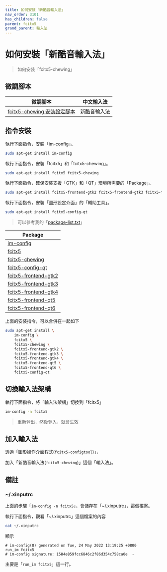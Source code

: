 ```yaml
---
title: 如何安裝「新酷音輸入法」
nav_order: 3101
has_children: false
parent: fcitx5
grand_parent: 輸入法
---
```



# 如何安裝「新酷音輸入法」

> 如何安裝「fcitx5-chewing」




## 微調腳本

| 微調腳本 | 中文輸入法 |
| -------- | ---------- |
| [fcitx5-chewing 安裝設定腳本](https://github.com/samwhelp/lubuntu-adjustment/tree/main/prototype/main/im-config/fcitx5/fcitx5-chewing) | 新酷音輸入法 |


## 指令安裝

執行下面指令，安裝「im-config」。

``` sh
sudo apt-get install im-config
```

執行下面指令，安裝「fcitx5」和「fcitx5-chewing」。

``` sh
sudo apt-get install fcitx5 fcitx5-chewing
```

執行下面指令，確保安裝支援「GTK」和「QT」環境所需要的「Package」。

``` sh
sudo apt-get install fcitx5-frontend-gtk2 fcitx5-frontend-gtk3 fcitx5-frontend-gtk4 fcitx5-frontend-qt5 fcitx5-frontend-qt6
```

執行下面指令，安裝「圖形設定介面」的「輔助工具」。

``` sh
sudo apt-get install fcitx5-config-qt
```

> 可以參考我的「[package-list.txt](https://github.com/samwhelp/lubuntu-adjustment/blob/main/prototype/main/im-config/fcitx5/fcitx5-chewing/package-list.txt)」

| Package |
| ------- |
| [im-config](https://packages.ubuntu.com/noble/im-config) |
| [fcitx5](https://packages.ubuntu.com/noble/fcitx5) |
| [fcitx5-chewing](https://packages.ubuntu.com/noble/fcitx5-chewing) |
| [fcitx5-config-qt](https://packages.ubuntu.com/noble/fcitx5-config-qt) |
| [fcitx5-frontend-gtk2](https://packages.ubuntu.com/noble/fcitx5-frontend-gtk2) |
| [fcitx5-frontend-gtk3](https://packages.ubuntu.com/noble/fcitx5-frontend-gtk3) |
| [fcitx5-frontend-gtk4](https://packages.ubuntu.com/noble/fcitx5-frontend-gtk4) |
| [fcitx5-frontend-qt5](https://packages.ubuntu.com/noble/fcitx5-frontend-qt5) |
| [fcitx5-frontend-qt6](https://packages.ubuntu.com/noble/fcitx5-frontend-qt6) |

上面的安裝指令，可以合併在一起如下

``` sh
sudo apt-get install \
	im-config \
	fcitx5 \
	fcitx5-chewing \
	fcitx5-frontend-gtk2 \
	fcitx5-frontend-gtk3 \
	fcitx5-frontend-gtk4 \
	fcitx5-frontend-qt5 \
	fcitx5-frontend-qt6 \
	fcitx5-config-qt

```




## 切換輸入法架構

執行下面指令，將「輸入法架構」切換到「fcitx5」

``` sh
im-config -n fcitx5
```

> 重新登出，然後登入，就會生效


## 加入輸入法

透過「圖形操作介面程式(`fcitx5-configtool`)」，

加入「新酷音輸入法(`fcitx5-chewing`)」這個「輸入法」。




## 備註

### ~/.xinputrc

上面的步驟「`im-config -n fcitx5`」，會儲存在「~/.xinputrc」，這個檔案。

執行下面指令，觀看「~/.xinputrc」這個檔案的內容

``` sh
cat ~/.xinputrc
```

顯示

```
# im-config(8) generated on Tue, 24 May 2022 13:19:25 +0800
run_im fcitx5
# im-config signature: 1584e859fcc6846c2f86d354c758ca0e  -
```

主要是「`run_im fcitx5`」這一行。

